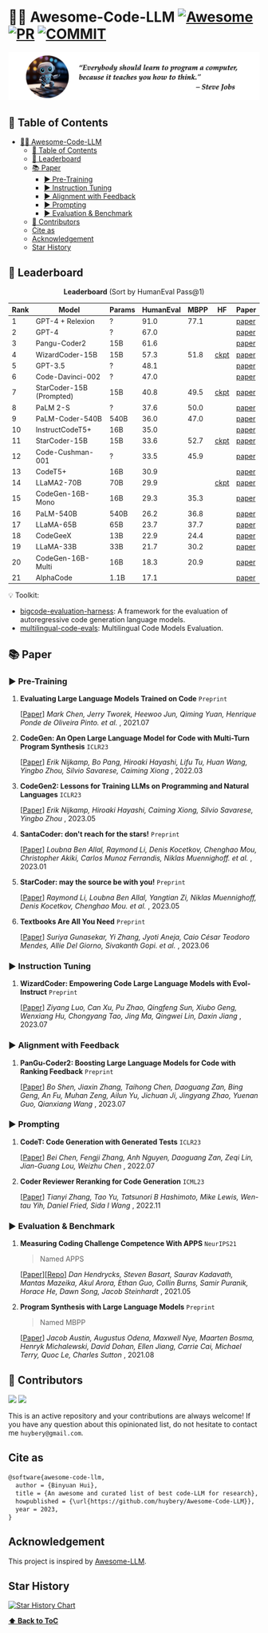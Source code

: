 # 👨‍💻 Awesome-Code-LLM [![Awesome](https://awesome.re/badge.svg)](https://awesome.re) [![PR](https://img.shields.io/badge/PRs-Welcome-red)](https://img.shields.io/badge/PRs-Welcome-red) [![COMMIT](https://img.shields.io/github/last-commit/huybery/Awesome-Code-LLM?color=green)](https://img.shields.io/github/last-commit/huybery/Awesome-Code-LLM?color=green)

![](code-banner.png)

## 🧵 Table of Contents

- [👨‍💻 Awesome-Code-LLM   ](#-awesome-code-llm---)
  - [🧵 Table of Contents](#-table-of-contents)
  - [🚀 Leaderboard](#-leaderboard)
  - [📚 Paper](#-paper)
    - [▶️ Pre-Training](#️-pre-training)
    - [▶️ Instruction Tuning](#️-instruction-tuning)
    - [▶️ Alignment with Feedback](#️-alignment-with-feedback)
    - [▶️ Prompting](#️-prompting)
    - [▶️ Evaluation \& Benchmark](#️-evaluation--benchmark)
  - [🙌 Contributors](#-contributors)
  - [Cite as](#cite-as)
  - [Acknowledgement](#acknowledgement)
  - [Star History](#star-history)

## 🚀 Leaderboard

<p align="center"> <b>Leaderboard</b> (Sort by HumanEval Pass@1) </p>

| Rank | Model                    | Params | HumanEval | MBPP | HF                                                  | Paper                                     |
|------|--------------------------|--------|-----------|------|-----------------------------------------------------|-------------------------------------------|
| 1    | GPT-4 + Relexion         | ?      | 91.0      | 77.1 |                                                     | [paper](https://arxiv.org/abs/2303.11366) |
| 2    | GPT-4                    | ?      | 67.0      |      |                                                     | [paper](https://arxiv.org/abs/2303.08774) |
| 3    | Pangu-Coder2             | 15B    | 61.6      |      |                                                     | [paper](https://arxiv.org/abs/2307.14936) |
| 4    | WizardCoder-15B          | 15B    | 57.3      | 51.8 | [ckpt](https://hf.co/WizardLM/WizardCoder-15B-V1.0) | [paper](https://arxiv.org/abs/2306.08568) |
| 5    | GPT-3.5                  | ?      | 48.1      |      |                                                     | [paper](https://arxiv.org/abs/2303.08774) |
| 6    | Code-Davinci-002         | ?      | 47.0      |      |                                                     | [paper](https://arxiv.org/abs/2107.03374) |
| 7    | StarCoder-15B (Prompted) | 15B    | 40.8      | 49.5 | [ckpt](https://hf.co/bigcode/starcoder)             | [paper](https://arxiv.org/abs/2305.06161) |
| 8    | PaLM 2-S                 | ?      | 37.6      | 50.0 |                                                     | [paper](https://arxiv.org/abs/2204.02311) |
| 9    | PaLM-Coder-540B          | 540B   | 36.0      | 47.0 |                                                     | [paper](https://arxiv.org/abs/2204.02311) |
| 10   | InstructCodeT5+          | 16B    | 35.0      |      |                                                     | [paper](https://arxiv.org/abs/2305.07922) |
| 11   | StarCoder-15B            | 15B    | 33.6      | 52.7 | [ckpt](https://hf.co/bigcode/starcoder)             | [paper](https://arxiv.org/abs/2305.06161) |
| 12   | Code-Cushman-001         | ?      | 33.5      | 45.9 |                                                     | [paper](https://arxiv.org/abs/2107.03374) |
| 13   | CodeT5+                  | 16B    | 30.9      |      |                                                     | [paper](https://arxiv.org/abs/2305.07922) |
| 14   | LLaMA2-70B               | 70B    | 29.9      |      | [ckpt](https://hf.co/meta-llama/Llama-2-70b-hf)     | [paper](https://arxiv.org/abs/2307.09288) |
| 15   | CodeGen-16B-Mono         | 16B    | 29.3      | 35.3 |                                                     | [paper](https://arxiv.org/abs/2203.13474) |
| 16   | PaLM-540B                | 540B   | 26.2      | 36.8 |                                                     | [paper](https://arxiv.org/abs/2204.02311) |
| 17   | LLaMA-65B                | 65B    | 23.7      | 37.7 |                                                     | [paper](https://arxiv.org/abs/2302.13971) |
| 18   | CodeGeeX                 | 13B    | 22.9      | 24.4 |                                                     | [paper](https://arxiv.org/abs/2303.17568) |
| 19   | LLaMA-33B                | 33B    | 21.7      | 30.2 |                                                     | [paper](https://arxiv.org/abs/2302.13971) |
| 20   | CodeGen-16B-Multi        | 16B    | 18.3      | 20.9 |                                                     | [paper](https://arxiv.org/abs/2203.13474) |
| 21   | AlphaCode                | 1.1B   | 17.1      |      |                                                     | [paper](https://arxiv.org/abs/2203.07814) |


💡 Toolkit:
- [bigcode-evaluation-harness](https://github.com/bigcode-project/bigcode-evaluation-harness): A framework for the evaluation of autoregressive code generation language models.
- [multilingual-code-evals](https://huggingface.co/spaces/bigcode/multilingual-code-evals): Multilingual Code Models Evaluation.

## 📚 Paper

### ▶️ Pre-Training

1. **Evaluating Large Language Models Trained on Code** `Preprint`
  
    [[Paper](https://arxiv.org/abs/2107.03374)] *Mark Chen, Jerry Tworek, Heewoo Jun, Qiming Yuan, Henrique Ponde de Oliveira Pinto. et al.* , 2021.07

2. **CodeGen: An Open Large Language Model for Code with Multi-Turn Program Synthesis** `ICLR23`
  
    [[Paper](https://arxiv.org/abs/2203.13474)] *Erik Nijkamp, Bo Pang, Hiroaki Hayashi, Lifu Tu, Huan Wang, Yingbo Zhou, Silvio Savarese, Caiming Xiong* , 2022.03

3. **CodeGen2: Lessons for Training LLMs on Programming and Natural Languages** `ICLR23`
  
    [[Paper](https://arxiv.org/abs/2305.02309)] *Erik Nijkamp, Hiroaki Hayashi, Caiming Xiong, Silvio Savarese, Yingbo Zhou* , 2023.05

4. **SantaCoder: don't reach for the stars!** `Preprint`
  
    [[Paper](https://arxiv.org/abs/2301.03988)] *Loubna Ben Allal, Raymond Li, Denis Kocetkov, Chenghao Mou, Christopher Akiki, Carlos Munoz Ferrandis, Niklas Muennighoff. et al.* , 2023.01

5. **StarCoder: may the source be with you!** `Preprint`
  
    [[Paper](https://arxiv.org/abs/2305.06161)] *Raymond Li, Loubna Ben Allal, Yangtian Zi, Niklas Muennighoff, Denis Kocetkov, Chenghao Mou. et al.* , 2023.05

6. **Textbooks Are All You Need** `Preprint`
  
    [[Paper](https://arxiv.org/abs/2306.11644)] *Suriya Gunasekar, Yi Zhang, Jyoti Aneja, Caio César Teodoro Mendes, Allie Del Giorno, Sivakanth Gopi. et al.* , 2023.06


### ▶️ Instruction Tuning

1. **WizardCoder: Empowering Code Large Language Models with Evol-Instruct** `Preprint`
  
    [[Paper](https://arxiv.org/abs/2306.08568)] *Ziyang Luo, Can Xu, Pu Zhao, Qingfeng Sun, Xiubo Geng, Wenxiang Hu, Chongyang Tao, Jing Ma, Qingwei Lin, Daxin Jiang* , 2023.07

### ▶️ Alignment with Feedback

1. **PanGu-Coder2: Boosting Large Language Models for Code with Ranking Feedback** `Preprint`
  
    [[Paper](https://arxiv.org/abs/2307.14936)] *Bo Shen, Jiaxin Zhang, Taihong Chen, Daoguang Zan, Bing Geng, An Fu, Muhan Zeng, Ailun Yu, Jichuan Ji, Jingyang Zhao, Yuenan Guo, Qianxiang Wang* , 2023.07

### ▶️ Prompting

1. **CodeT: Code Generation with Generated Tests** `ICLR23`
  
    [[Paper](https://arxiv.org/abs/2207.10397)] *Bei Chen, Fengji Zhang, Anh Nguyen, Daoguang Zan, Zeqi Lin, Jian-Guang Lou, Weizhu Chen* , 2022.07

2. **Coder Reviewer Reranking for Code Generation** `ICML23`
  
    [[Paper](https://arxiv.org/abs/2211.16490)] *Tianyi Zhang, Tao Yu, Tatsunori B Hashimoto, Mike Lewis, Wen-tau Yih, Daniel Fried, Sida I Wang* , 2022.11

### ▶️ Evaluation & Benchmark

1. **Measuring Coding Challenge Competence With APPS** `NeurIPS21`

    > Named APPS
  
    [[Paper](https://arxiv.org/abs/2108.07732)][[Repo](https://github.com/hendrycks/apps)] *Dan Hendrycks, Steven Basart, Saurav Kadavath, Mantas Mazeika, Akul Arora, Ethan Guo, Collin Burns, Samir Puranik, Horace He, Dawn Song, Jacob Steinhardt* , 2021.05


2. **Program Synthesis with Large Language Models** `Preprint`

    > Named MBPP
  
    [[Paper](https://arxiv.org/abs/2108.07732)] *Jacob Austin, Augustus Odena, Maxwell Nye, Maarten Bosma, Henryk Michalewski, David Dohan, Ellen Jiang, Carrie Cai, Michael Terry, Quoc Le, Charles Sutton* , 2021.08






## 🙌 Contributors

<a href="https://github.com/huybery"><img src="https://avatars.githubusercontent.com/u/13436140?v=4"  width="50" /></a>
<a href="https://github.com/Yangjiaxi"><img src="https://avatars.githubusercontent.com/u/6203054?v=4"  width="50" /></a>

This is an active repository and your contributions are always welcome! If you have any question about this opinionated list, do not hesitate to contact me `huybery@gmail.com`.

## Cite as

```
@software{awesome-code-llm,
  author = {Binyuan Hui},
  title = {An awesome and curated list of best code-LLM for research},
  howpublished = {\url{https://github.com/huybery/Awesome-Code-LLM}},
  year = 2023,
}
```

## Acknowledgement

This project is inspired by [Awesome-LLM](https://github.com/Hannibal046/Awesome-LLM).

## Star History

[![Star History Chart](https://api.star-history.com/svg?repos=huybery/Awesome-Code-LLM&type=Date)](https://star-history.com/#huybery/Awesome-Code-LLM&Date)


**[⬆ Back to ToC](#table-of-contents)**
